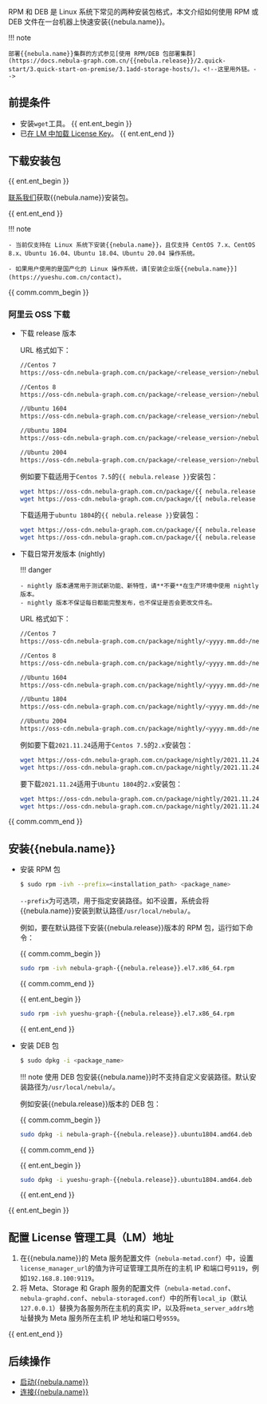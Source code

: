 RPM 和 DEB 是 Linux 系统下常见的两种安装包格式，本文介绍如何使用 RPM 或 DEB 文件在一台机器上快速安装{{nebula.name}}。

!!! note

    部署{{nebula.name}}集群的方式参见[使用 RPM/DEB 包部署集群](https://docs.nebula-graph.com.cn/{{nebula.release}}/2.quick-start/3.quick-start-on-premise/3.1add-storage-hosts/)。<!--这里用外链。-->


## 前提条件

- 安装`wget`工具。
{{ ent.ent_begin }}
- 已[在 LM 中加载 License Key](https://ent-docs.nebula-graph.com.cn/{{nebula.release}}/9.about-license/2.license-management-suite/3.license-manager/)。
{{ ent.ent_end }}

## 下载安装包


{{ ent.ent_begin }}

[联系我们](https://yueshu.com.cn/contact)获取{{nebula.name}}安装包。

{{ ent.ent_end }}

!!! note

    - 当前仅支持在 Linux 系统下安装{{nebula.name}}，且仅支持 CentOS 7.x、CentOS 8.x、Ubuntu 16.04、Ubuntu 18.04、Ubuntu 20.04 操作系统。
  
    - 如果用户使用的是国产化的 Linux 操作系统，请[安装企业版{{nebula.name}}](https://yueshu.com.cn/contact)。  


{{ comm.comm_begin }}

### 阿里云 OSS 下载

- 下载 release 版本

    URL 格式如下：

    ```bash
    //Centos 7
    https://oss-cdn.nebula-graph.com.cn/package/<release_version>/nebula-graph-<release_version>.el7.x86_64.rpm

    //Centos 8
    https://oss-cdn.nebula-graph.com.cn/package/<release_version>/nebula-graph-<release_version>.el8.x86_64.rpm

    //Ubuntu 1604
    https://oss-cdn.nebula-graph.com.cn/package/<release_version>/nebula-graph-<release_version>.ubuntu1604.amd64.deb

    //Ubuntu 1804
    https://oss-cdn.nebula-graph.com.cn/package/<release_version>/nebula-graph-<release_version>.ubuntu1804.amd64.deb

    //Ubuntu 2004
    https://oss-cdn.nebula-graph.com.cn/package/<release_version>/nebula-graph-<release_version>.ubuntu2004.amd64.deb
    ```

    例如要下载适用于`Centos 7.5`的`{{ nebula.release }}`安装包：

    ```bash
    wget https://oss-cdn.nebula-graph.com.cn/package/{{ nebula.release }}/nebula-graph-{{ nebula.release }}.el7.x86_64.rpm
    wget https://oss-cdn.nebula-graph.com.cn/package/{{ nebula.release }}/nebula-graph-{{ nebula.release }}.el7.x86_64.rpm.sha256sum.txt
    ```

    下载适用于`ubuntu 1804`的`{{ nebula.release }}`安装包：
    ```bash
    wget https://oss-cdn.nebula-graph.com.cn/package/{{ nebula.release }}/nebula-graph-{{ nebula.release }}.ubuntu1804.amd64.deb
    wget https://oss-cdn.nebula-graph.com.cn/package/{{ nebula.release }}/nebula-graph-{{ nebula.release }}.ubuntu1804.amd64.deb.sha256sum.txt
    ```

- 下载日常开发版本 (nightly)

  !!! danger
  
      - nightly 版本通常用于测试新功能、新特性，请**不要**在生产环境中使用 nightly 版本。
      - nightly 版本不保证每日都能完整发布，也不保证是否会更改文件名。

    URL 格式如下：

    ```bash
    //Centos 7
    https://oss-cdn.nebula-graph.com.cn/package/nightly/<yyyy.mm.dd>/nebula-graph-<yyyy.mm.dd>-nightly.el7.x86_64.rpm

    //Centos 8
    https://oss-cdn.nebula-graph.com.cn/package/nightly/<yyyy.mm.dd>/nebula-graph-<yyyy.mm.dd>-nightly.el8.x86_64.rpm

    //Ubuntu 1604
    https://oss-cdn.nebula-graph.com.cn/package/nightly/<yyyy.mm.dd>/nebula-graph-<yyyy.mm.dd>-nightly.ubuntu1604.amd64.deb

    //Ubuntu 1804
    https://oss-cdn.nebula-graph.com.cn/package/nightly/<yyyy.mm.dd>/nebula-graph-<yyyy.mm.dd>-nightly.ubuntu1804.amd64.deb

    //Ubuntu 2004
    https://oss-cdn.nebula-graph.com.cn/package/nightly/<yyyy.mm.dd>/nebula-graph-<yyyy.mm.dd>-nightly.ubuntu2004.amd64.deb
    ```

    例如要下载`2021.11.24`适用于`Centos 7.5`的`2.x`安装包：

    ```bash
    wget https://oss-cdn.nebula-graph.com.cn/package/nightly/2021.11.24/nebula-graph-2021.11.24-nightly.el7.x86_64.rpm
    wget https://oss-cdn.nebula-graph.com.cn/package/nightly/2021.11.24/nebula-graph-2021.11.24-nightly.el7.x86_64.rpm.sha256sum.txt
    ```

    要下载`2021.11.24`适用于`Ubuntu 1804`的`2.x`安装包：
    ```bash
    wget https://oss-cdn.nebula-graph.com.cn/package/nightly/2021.11.24/nebula-graph-2021.11.24-nightly.ubuntu1804.amd64.deb
    wget https://oss-cdn.nebula-graph.com.cn/package/nightly/2021.11.24/nebula-graph-2021.11.24-nightly.ubuntu1804.amd64.deb.sha256sum.txt
    ```

{{ comm.comm_end }}

## 安装{{nebula.name}}

- 安装 RPM 包

  ```bash
  $ sudo rpm -ivh --prefix=<installation_path> <package_name>
  ```
  
  `--prefix`为可选项，用于指定安装路径。如不设置，系统会将{{nebula.name}}安装到默认路径`/usr/local/nebula/`。

  例如，要在默认路径下安装{{nebula.release}}版本的 RPM 包，运行如下命令：

  {{ comm.comm_begin }}
  ```bash
  sudo rpm -ivh nebula-graph-{{nebula.release}}.el7.x86_64.rpm
  ``` 
  {{ comm.comm_end }}

  {{ ent.ent_begin }}
  ```bash
  sudo rpm -ivh yueshu-graph-{{nebula.release}}.el7.x86_64.rpm
  ```  
  {{ ent.ent_end }}

- 安装 DEB 包

  ```bash
  $ sudo dpkg -i <package_name>
  ```

  !!! note
        使用 DEB 包安装{{nebula.name}}时不支持自定义安装路径。默认安装路径为`/usr/local/nebula/`。

  例如安装{{nebula.release}}版本的 DEB 包：

  {{ comm.comm_begin }}
  ```bash
  sudo dpkg -i nebula-graph-{{nebula.release}}.ubuntu1804.amd64.deb
  ```
  {{ comm.comm_end }}

  {{ ent.ent_begin }}
  ```bash
  sudo dpkg -i yueshu-graph-{{nebula.release}}.ubuntu1804.amd64.deb
  ```
  {{ ent.ent_end }}


{{ ent.ent_begin }}
## 配置 License 管理工具（LM）地址

1. 在{{nebula.name}}的 Meta 服务配置文件（`nebula-metad.conf`）中，设置`license_manager_url`的值为许可证管理工具所在的主机 IP 和端口号`9119`，例如`192.168.8.100:9119`。
2. 将 Meta、Storage 和 Graph 服务的配置文件（`nebula-metad.conf`、`nebula-graphd.conf`、`nebula-storaged.conf`）中的所有`local_ip`（默认`127.0.0.1`）替换为各服务所在主机的真实 IP，以及将`meta_server_addrs`地址替换为 Meta 服务所在主机 IP 地址和端口号`9559`。

{{ ent.ent_end }}

## 后续操作

- [启动{{nebula.name}}](https://docs.nebula-graph.com.cn/{{nebula.release}}/2.quick-start/3.quick-start-on-premise/5.start-stop-service/)<!--这里用外链。-->
- [连接{{nebula.name}}](https://docs.nebula-graph.com.cn/{{nebula.release}}/2.quick-start/3.quick-start-on-premise/3.connect-to-nebula-graph/)<!--这里用外链。-->
